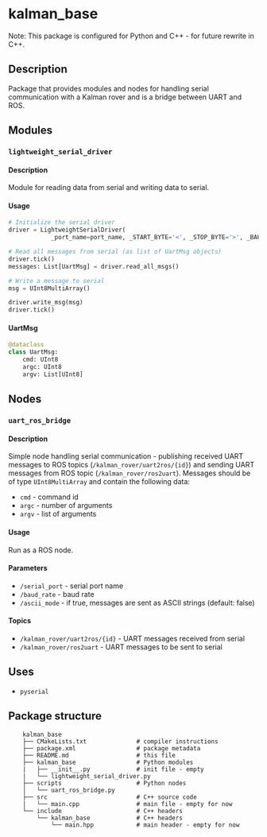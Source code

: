 # kalman_base

Note: This package is configured for Python and C++ - for future rewrite in C++.

## Description

Package that provides modules and nodes for handling serial communication with a Kalman rover and is a bridge between UART and ROS.

## Modules

### `lightweight_serial_driver`

#### Description

Module for reading data from serial and writing data to serial.

#### Usage

```python
# Initialize the serial driver
driver = LightweightSerialDriver(
            _port_name=port_name, _START_BYTE='<', _STOP_BYTE='>', _BAUD=baud_rate,ascii_mode=ascii_mode)

# Read all messages from serial (as list of UartMsg objects)
driver.tick()
messages: List[UartMsg] = driver.read_all_msgs()

# Write a message to serial
msg = UInt8MultiArray()

driver.write_msg(msg)
driver.tick()
```

#### UartMsg

```python
@dataclass
class UartMsg:
    cmd: UInt8
    argc: UInt8
    argv: List[UInt8]
```

## Nodes

### `uart_ros_bridge`

#### Description

Simple node handling serial communication - publishing received UART messages to ROS topics (`/kalman_rover/uart2ros/{id}`) and sending UART messages from ROS topic (`/kalman_rover/ros2uart`). Messages should be of type `UInt8MultiArray` and contain the following data:

-   `cmd` - command id
-   `argc` - number of arguments
-   `argv` - list of arguments

#### Usage

Run as a ROS node.

#### Parameters

-   `/serial_port` - serial port name
-   `/baud_rate` - baud rate
-   `/ascii_mode` - if true, messages are sent as ASCII strings (default: false)

#### Topics

-   `/kalman_rover/uart2ros/{id}` - UART messages received from serial
-   `/kalman_rover/ros2uart` - UART messages to be sent to serial

## Uses

-   `pyserial`

## Package structure

```
    kalman_base
    ├── CMakeLists.txt              # compiler instructions
    ├── package.xml                 # package metadata
    ├── README.md                   # this file
    ├── kalman_base                 # Python modules
    |   ├── __init__.py             # init file - empty
    |   └── lightweight_serial_driver.py
    ├── scripts                     # Python nodes
    │   └── uart_ros_bridge.py
    ├── src                         # C++ source code
    |   └── main.cpp                # main file - empty for now
    └── include                     # C++ headers
        └── kalman_base             # C++ headers
            └── main.hpp            # main header - empty for now
```
